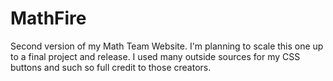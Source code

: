 # MathFire
Second version of my Math Team Website. I'm planning to scale this one up to a final project and release. I used many outside sources for my CSS buttons and such so full credit to those creators. 
